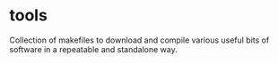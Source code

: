 # tools
Collection of makefiles to download and compile various useful bits of software in a repeatable and standalone way.

